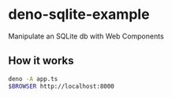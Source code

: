 # deno-sqlite-example

Manipulate an SQLite db with Web Components

## How it works

```bash
deno -A app.ts
$BROWSER http://localhost:8000
```
